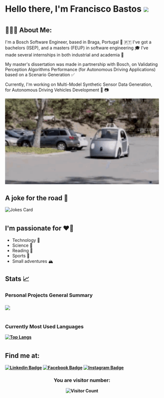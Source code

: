 <div align="left" style="margin-bottom: 40px;">
    <h1>Hello there, I'm Francisco Bastos </a> <img src="https://media.giphy.com/media/hvRJCLFzcasrR4ia7z/giphy.gif" width="25px"> </h1>
</div>

<h2 align="left">👨🏻‍💻 About Me:</h2>

I'm a Bosch Software Engineer, based in Braga, Portugal 📍 🇵🇹
I've got a bachelors (ISEP), and a masters (FEUP) in software engineering 🎓
I’ve made several internships in both industrial and academia 📡 

My master's dissertation was made in partnership with Bosch, on Validating Perception Algorithms Performance (for Autonomous Driving Applications) based on a Scenario Generation ✅ <br>

Currently, I'm working on Multi-Model Synthetic Sensor Data Generation, for Autonomous Driving Vehicles Development 🚗 📷 <br>

<img src="images/self-driving-car-automatic-car.gif" alt="Self-Driving Car GIF" width="600" />

<h2 align="left"><strong>A joke for the road 🍺</strong></h2>
<div align="left" style="margin-bottom: 40px;">
  <img src="https://readme-jokes.vercel.app/api" alt="Jokes Card" />
</div>

<h2 align="left"><strong>I'm passionate for ❤️🚀</strong></h2>

- Technology 🤖
- Science 🧪
- Reading 📖
- Sports 🏉
- Small adventures 🏔️

<div align="left" style="margin-bottom: 40px;">
<h2 align="left"> <strong> Stats 📈 <strong> </h2>
<h3> Personal Projects General Summary <h3>
  <picture>
    <source
      srcset="https://github-readme-stats.vercel.app/api?username=FranciscoBastos&show_icons=true&theme=tokyonight"
      media="(prefers-color-scheme: dark)"
    />
    <source
      srcset="https://github-readme-stats.vercel.app/api?username=FranciscoBastos&show_icons=true&theme=tokyonight"
      media="(prefers-color-scheme: light), (prefers-color-scheme: no-preference)"
    />
    <img src="https://github-readme-stats.vercel.app/api?username=FranciscoBastos&show_icons=true&theme=tokyonight" />
  </picture>
</div>

<h3> <strong> Currently Most Used Languages </strong> </h3>
<div align="left" style="margin-bottom: 40px;">
  <a href="https://github.com/FranciscoBastos/FranciscoBastos">
    <img src="https://github-readme-stats.vercel.app/api/top-langs/?username=FranciscoBastos&layout=donut&theme=tokyonight" alt="Top Langs" />
  </a>
</div>

<h2> <strong> Find me at: </strong> </h2>

[![Linkedin Badge](https://img.shields.io/badge/-FranciscoBastos-blue?style=flat-square&logo=Linkedin&logoColor=white&link=https://www.linkedin.com/in/francisco-jos%C3%A9-fortuna-bastos-031369160/)](https://www.linkedin.com/in/francisco-jos%C3%A9-fortuna-bastos-031369160/)
[![Facebook Badge](https://img.shields.io/badge/-FranciscoBastos-3b5998?style=flat-square&labelColor=3b5998&logo=facebook&logoColor=white&link=https://www.facebook.com/francisco.bastos.9022)](https://www.facebook.com/francisco.bastos.9022)
[![Instagram Badge](https://img.shields.io/badge/-FranciscoBastos-D7008A?style=flat-square&labelColor=D7008A&logo=Instagram&logoColor=white&link=https://www.instagram.com/francisco_jf_bastos/)](https://www.instagram.com/francisco_jf_bastos/)

<h3 align="center"><strong> You are visitor number: <strong></h3>
<div align="center">
  <img src="https://profile-counter.glitch.me/{FranciscoBastos}/count.svg" alt="Visitor Count" />
</div>
